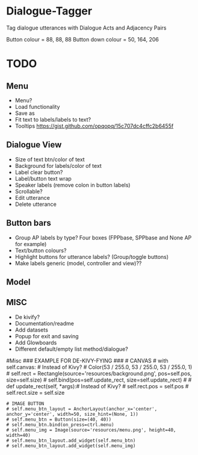 # Dialogue-Tagger
Tag dialogue utterances with Dialogue Acts and Adjacency Pairs

Button colour = 88, 88, 88
Button down colour = 50, 164, 206
# TODO
## Menu
- Menu?
- Load functionality
- Save as
- Fit text to labels/labels to text?
- Tooltips https://gist.github.com/opqopq/15c707dc4cffc2b6455f

## Dialogue View
- Size of text btn/color of text 
- Background for labels/color of text
- Label clear button?
- Label/button text wrap
- Speaker labels (remove colon in button labels)
- Scrollable?
- Edit utterance
- Delete utterance

## Button bars
- Group AP labels by type? Four boxes (FPPbase, SPPbase and None AP for example)
- Text/button colours?
- Highlight buttons for utterance labels? (Group/toggle buttons)
- Make labels generic (model, controller and view)??

## Model

## MISC
- De kivify?
- Documentation/readme
- Add datasets
- Popup for exit and saving
- Add Glowboards
- Different default/empty list method/dialogue?

#Misc
    ### EXAMPLE FOR DE-KIVY-FYING ###
    # CANVAS
    #     with self.canvas:  # Instead of Kivy?
    #         Color(53 / 255.0, 53 / 255.0, 53 / 255.0, 1)
    #         self.rect = Rectangle(source='resources/background.png', pos=self.pos, size=self.size)
    #     self.bind(pos=self.update_rect, size=self.update_rect)
    #
    # def update_rect(self, *args):# Instead of Kivy?
    #     self.rect.pos = self.pos
    #     self.rect.size = self.size
    
    # IMAGE BUTTON
    # self.menu_btn_layout = AnchorLayout(anchor_x='center', anchor_y='center', width=50, size_hint=(None, 1))
    # self.menu_btn = Button(size=(40, 40))
    # self.menu_btn.bind(on_press=ctrl.menu)
    # self.menu_img = Image(source='resources/menu.png', height=40, width=40)
    # self.menu_btn_layout.add_widget(self.menu_btn)
    # self.menu_btn_layout.add_widget(self.menu_img)
